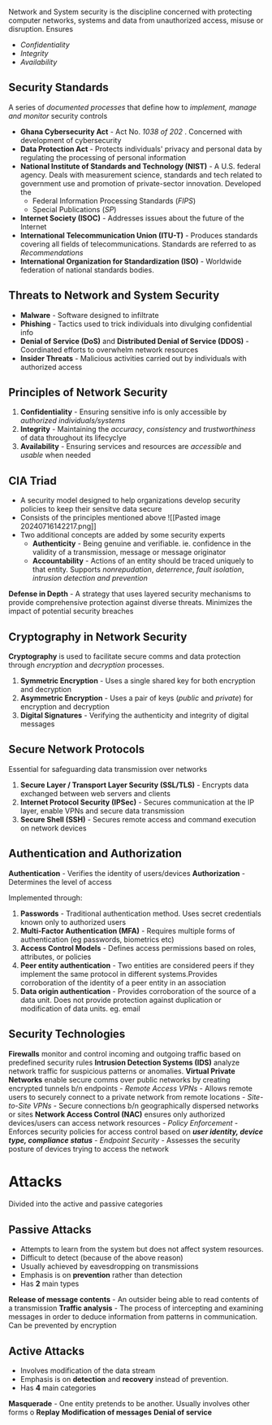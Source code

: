 Network and System security is the discipline concerned with protecting computer networks, systems and data from unauthorized access, misuse or disruption.
Ensures
- *Confidentiality*
- *Integrity*
- *Availability*

## Security Standards
A series of *documented processes* that define how to *implement, manage and monitor* security controls
- **Ghana Cybersecurity Act** - Act No. *1038 of 202* . Concerned with development of cybersecurity
- **Data Protection Act** - Protects individuals' privacy and personal data by regulating the processing of personal information
- **National Institute of Standards and Technology (NIST)** - A U.S. federal agency. Deals with measurement science, standards and tech related to government use and promotion of private-sector innovation. Developed the
	- Federal Information Processing Standards (*FIPS*)
	- Special Publications (*SP*)
- **Internet Society (ISOC)** - Addresses issues about the future of the Internet
- **International Telecommunication Union (ITU-T)** - Produces standards covering all fields of telecommunications. Standards are referred to as *Recommendations*
- **International Organization for Standardization (ISO)** - Worldwide federation of national standards bodies.

## Threats to Network and System Security
- **Malware** - Software designed to infiltrate
- **Phishing** - Tactics used to trick individuals into divulging confidential info
- **Denial of Service (DoS)** and **Distributed Denial of Service (DDOS)** - Coordinated efforts to overwhelm network resources
- **Insider Threats** - Malicious activities carried out by individuals with authorized access

## Principles of Network Security
1. **Confidentiality** - Ensuring sensitive info is only accessible by *authorized individuals/systems*
2. **Integrity** - Maintaining the *accuracy*, *consistency* and *trustworthiness* of data throughout its lifecyclye
3. **Availability** - Ensuring services and resources are *accessible*  and *usable* when needed

## CIA Triad
- A security model designed to help organizations develop security policies to keep their sensitve data secure
- Consists of the principles mentioned above
![[Pasted image 20240716142217.png]]
- Two additional concepts are added by some security experts
	- **Authenticity** - Being genuine and verifiable. ie. confidence in the validity of a transmission, message or message originator
	- **Accountability** - Actions of an entity should be traced uniquely to that entity. Supports *nonrepudation*, *deterrence*, *fault isolation*, *intrusion detection and prevention*

**Defense in Depth** - A strategy that uses layered security mechanisms to provide comprehensive protection against diverse threats. Minimizes the impact of potential security breaches
## Cryptography in Network Security
**Cryptography** is used to facilitate secure comms and data protection through *encryption* and *decryption* processes.
1. **Symmetric Encryption** - Uses a single shared key for both encryption and decryption
2. **Asymmetric Encryption** - Uses a pair of keys (*public* and *private*)  for encryption and decryption
3. **Digital Signatures** - Verifying the authenticity and integrity of digital messages

## Secure Network Protocols
Essential for safeguarding data transmission over networks
1. **Secure Layer / Transport Layer Security (SSL/TLS)** - Encrypts data exchanged between web servers and clients
2. **Internet Protocol Security (IPSec)** - Secures communication at the IP layer, enable VPNs and secure data transmission
3. **Secure Shell (SSH)** - Secures remote access and command execution on network devices
## Authentication and Authorization
**Authentication** - Verifies the identity of users/devices
**Authorization** - Determines the level of access

Implemented through:
1. **Passwords** - Traditional authentication method. Uses secret credentials known only to authorized users
2. **Multi-Factor Authentication (MFA)** - Requires multiple forms of authentication (eg passwords, biometrics etc)
3. **Access Control Models** - Defines access permissions based on roles, attributes, or policies
4. **Peer entity authentication** - Two entities are considered peers if they implement the same protocol in different systems.Provides corroboration of the identity of a peer entity in an association
5. **Data origin authentication** - Provides corroboration of the source of a data unit. Does not provide protection against duplication or modification of data units. eg. email

## Security Technologies
**Firewalls** monitor and control incoming and outgoing traffic based on predefined security rules
**Intrusion Detection Systems (IDS)** analyze network traffic for suspicious patterns or anomalies.
**Virtual Private Networks** enable secure comms over public networks by creating encrypted tunnels b/n endpoints
	- *Remote Access VPNs* - Allows remote users to securely connect to a private network from remote locations
	- *Site-to-Site VPNs* - Secure connections b/n geographically dispersed networks or sites
**Network Access Control (NAC)**  ensures only authorized devices/users can access network resources
	- *Policy Enforcement* - Enforces security policies for access control based on ***user identity, device type, compliance status***
	- *Endpoint Security* - Assesses the security posture of devices trying to access the network

# Attacks
Divided into the active and passive categories

## Passive Attacks
- Attempts to learn from the system but does not affect system resources.
- Difficult to detect (because of the above reason)
- Usually achieved by eavesdropping on transmissions
- Emphasis is on **prevention** rather than detection
- Has **2** main types

**Release of message contents** - An outsider being able to read contents of a transmission
**Traffic analysis** - The process of intercepting and examining messages in order to deduce information from patterns in communication. Can be prevented by encryption

## Active Attacks
- Involves modification of the data stream
- Emphasis is on **detection** and **recovery** instead of prevention.
- Has **4** main categories

**Masquerade** - One entity pretends to be another. Usually involves other forms o
**Replay**
**Modification of messages**
**Denial of service**